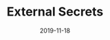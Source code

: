 ---
draft: false
title: "External Secrets"
date: 2019-11-18
publishdate: 2019-11-18
lastmod: 2019-11-19
menu:
  docs:
    parent: administrating
    name: External Secrets
    weight: 20
toc: true
weight: 20 #rem
categories: [administrating]
---